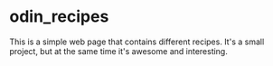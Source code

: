 # odin_recipes
This is a simple web page that contains different recipes. It's a small project, but at the same time it's awesome and interesting.
